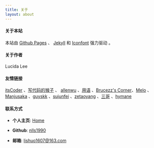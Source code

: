 ```yaml
---
title: 关于
layout: about
---
```


#### **关于本站**

本站由 [Github Pages](https://pages.github.com/) 、 [Jekyll](http://jekyll.com/) 和 [Iconfont](http://www.iconfont.cn/plus) 强力驱动 。

#### **关于作者**

Lucida Lee

#### **友情链接**

[itsCoder](http://www.itscoder.com/) 、[写代码的猴子](http://jaeger.itscoder.com/) 、 [allenwu](http://allenwu.itscoder.com/) 、[用语](http://yongyu.itscoder.com/) 、[Brucezz's Corner](http://brucezz.itscoder.com/)、[Melo](https://itsmelo.github.io/) 、[Manjusaka](http://manjusaka.itscoder.com/) 、[guyskk](http://www.kkblog.me/) 、[sujunfei](http://blog.sujunfei.cn) 、[zetaoyang](https://zetaoyang.github.io) 、[三哥](http://imxie.cc/) 、[hymane](http://hymane.itscoder.com/)

#### **联系方式**

- **个人主页**: [Home](http://nlls1990.github.io.cn)

- **Github**: [nlls1990](https://www.github.com/nlls1990)

- **邮箱**: [lishuo1607@163.com](mailto:lishuo1607@163.com)
